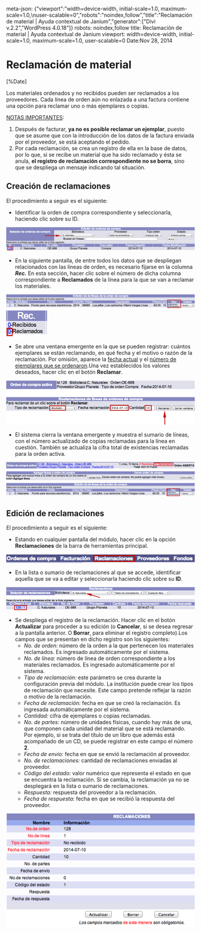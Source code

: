 meta-json: {"viewport":"width=device-width, initial-scale=1.0, maximum-scale=1.0,\nuser-scalable=0","robots":"noindex,follow","title":"Reclamación de material | Ayuda contextual de Janium","generator":["Divi v.2.2","WordPress 4.0.18"]}
robots: noindex,follow
title: Reclamación de material | Ayuda contextual de Janium
viewport: width=device-width, initial-scale=1.0, maximum-scale=1.0, user-scalable=0
Date:Nov 28, 2014

# Reclamación de material

[%Date]

Los materiales ordenados y no recibidos pueden ser reclamados a los
proveedores. Cada línea de orden aún no enlazada a una factura contiene
una opción para reclamar uno o más ejemplares o copias.

<span style="text-decoration: underline;">NOTAS IMPORTANTES</span>:

1.  Después de facturar, **ya no es posible reclamar un ejemplar**,
    puesto que se asume que con la introducción de los datos de la
    factura enviada por el proveedor, se está aceptando el pedido.
2.  Por cada reclamación, se crea un registro de ella en la base de
    datos, por lo que, si se recibe un material que ha sido reclamado y
    ésta se anula, **el registro de reclamación correspondiente no se
    borra**, sino que se despliega un mensaje indicando tal situación.

## Creación de reclamaciones

El procedimiento a seguir es el siguiente:

-   Identificar la orden de compra correspondiente y seleccionarla,
    haciendo clic sobre su ID.

<img src="Busqueda_seleccion_orden2.png" alt="Búsqueda y selección de orden de compra 2" id="bsquedayseleccindeordendecompra2" />

-   En la siguiente pantalla, de entre todos los datos que se despliegan
    relacionados con las líneas de orden, es necesario fijarse en la
    columna ***Rec.*** En esta sección, hacer clic sobre el número de
    dicha columna correspondiente a **Reclamados** de la línea para la
    que se van a reclamar los materiales.

<img src="Creacion_reclamaciones.png" alt="Acceso a reclamación de materiales" id="accesoareclamacindemateriales" />

<img src="Creacion_reclamaciones2.png" alt="Acceso a reclamación de materiales 2" id="accesoareclamacindemateriales2" />

-   Se abre una ventana emergente en la que se pueden registrar: cuántos
    ejemplares se están reclamando, en qué fecha y el motivo o razón de
    la reclamación. Por omisión, aparece la <span
    style="text-decoration: underline;">fecha actual</span> y el <span
    style="text-decoration: underline;">número de ejemplares que se
    ordenaron</span>.Una vez establecidos los valores deseados, hacer
    clic en el botón **Reclamar**.

<img src="Creacion_reclamaciones3.png" alt="Ventana emergente de reclamaciones" id="ventanaemergentedereclamaciones" />

-   El sistema cierra la ventana emergente y muestra el sumario de
    líneas, con el número actualizado de copias reclamadas para la línea
    en cuestión. También se actualiza la cifra total de existencias
    reclamadas para la orden activa.

<img src="Creacion_reclamaciones4.png" alt="Línea de orden con copias reclamadas" id="lneadeordenconcopiasreclamadas" />

## Edición de reclamaciones

El procedimiento a seguir es el siguiente:

-   Estando en cualquier pantalla del módulo, hacer clic en la opción
    **Reclamaciones** de la barra de herramientas principal.

<img src="Edicion_reclamaciones.png" alt="Acceso a gestión de reclamaciones" id="accesoagestindereclamaciones" />

-   En la lista o sumario de reclamaciones al que se accede, identificar
    aquella que se va a editar y seleccionarla haciendo clic sobre su
    **ID**.

<img src="Edicion_reclamaciones2.png" alt="Selección de reclamación a editar" id="seleccindereclamacinaeditar" />

-   Se despliega el registro de la reclamación. Hacer clic en el botón
    **Actualizar** para proceder a su edición (o **Cancelar**, si se
    desea regresar a la pantalla anterior. O **Borrar**, para eliminar
    el registro completo).Los campos que se presentan en dicho registro
    son los siguientes:
    -   *No. de orden:* número de la orden a la que pertenecen los
        materiales reclamados. Es ingresado automáticamente por el
        sistema.
    -   *No. de línea:* número de línea de orden correspondiente a los
        materiales reclamados. Es ingresado automáticamente por el
        sistema.
    -   *Tipo de reclamación:* este parámetro se crea durante la
        configuración previa del módulo. La institución puede crear los
        tipos de reclamación que necesite. Este campo pretende reflejar
        la razón o motivo de la reclamación.
    -   *Fecha de reclamación:* fecha en que se creó la reclamación. Es
        ingresada automáticamente por el sistema.
    -   *Cantidad:* cifra de ejemplares o copias reclamadas.
    -   *No. de partes:* número de unidades físicas, cuando hay más de
        una, que componen cada unidad del material que se está
        reclamando. Por ejemplo, si se trata del título de un libro que
        además está acompañado de un CD, se puede registrar en este
        campo el número **2**.
    -   *Fecha de envío:* fecha en que se envió la reclamación al
        proveedor.
    -   *No. de reclamaciones:* cantidad de reclamaciones enviadas al
        proveedor.
    -   *Código del estado:* valor numérico que representa el estado en
        que se encuentra la reclamación. Si se cambia, la reclamación ya
        no se desplegará en la lista o sumario de reclamaciones.
    -   *Respuesta:* respuesta del proveedor a la reclamación.
    -   *Fecha de respuesta:* fecha en que se recibió la respuesta del
        proveedor.

<img src="Edicion_reclamaciones3.png" alt="Registro de reclamación" id="registrodereclamacin" />


